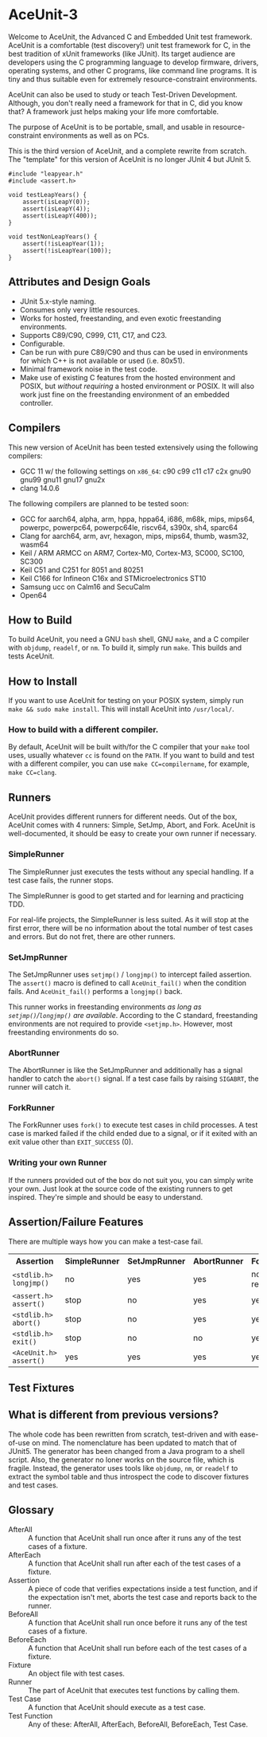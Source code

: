 # AceUnit-3

Welcome to AceUnit, the Advanced C and Embedded Unit test framework.
AceUnit is a comfortable (test discovery!) unit test framework for C, in the best tradition of xUnit frameworks (like JUnit).
Its target audience are developers using the C programming language to develop firmware, drivers, operating systems, and other C programs, like command line programs.
It is tiny and thus suitable even for extremely resource-constraint environments.

AceUnit can also be used to study or teach Test-Driven Development.
Although, you don't really need a framework for that in C, did you know that?
A framework just helps making your life more comfortable.

The purpose of AceUnit is to be portable, small, and usable in resource-constraint environments as well as on PCs.

This is the third version of AceUnit, and a complete rewrite from scratch.
The "template" for this version of AceUnit is no longer JUnit 4 but JUnit 5.

```
#include "leapyear.h"
#include <assert.h>

void testLeapYears() {
    assert(isLeapY(0));
    assert(isLeapY(4));
    assert(isLeapY(400));
}

void testNonLeapYears() {
    assert(!isLeapYear(1));
    assert(!isLeapYear(100));
}
```

## Attributes and Design Goals
* JUnit 5.x-style naming.
* Consumes only very little resources.
* Works for hosted, freestanding,  and even exotic freestanding environments.
* Supports C89/C90, C999, C11, C17, and C23.
* Configurable.
* Can be run with pure C89/C90 and thus can be used in environments for which C++ is not available or used (i.e. 80x51).
* Minimal framework noise in the test code.
* Make use of existing C features from the hosted environment and POSIX, but _without requiring_ a hosted environment or POSIX.
  It will also work just fine on the freestanding environment of an embedded controller.

## Compilers

This new version of AceUnit has been tested extensively using the following compilers:
* GCC 11 w/ the following settings on `x86_64`: c90 c99 c11 c17 c2x gnu90 gnu99 gnu11 gnu17 gnu2x
* clang 14.0.6

The following compilers are planned to be tested soon:
* GCC for aarch64, alpha, arm, hppa, hppa64, i686, m68k, mips, mips64, powerpc, powerpc64, powerpc64le, riscv64, s390x, sh4, sparc64
* Clang for aarch64, arm, avr, hexagon, mips, mips64, thumb, wasm32, wasm64
* Keil / ARM ARMCC on ARM7, Cortex-M0, Cortex-M3, SC000, SC100, SC300
* Keil C51 and C251 for 8051 and 80251
* Keil C166 for Infineon C16x and STMicroelectronics ST10
* Samsung ucc on Calm16 and SecuCalm
* Open64

## How to Build
To build AceUnit, you need a GNU `bash` shell, GNU `make`, and a C compiler with `objdump`, `readelf`, or `nm`.
To build it, simply run `make`.
This builds and tests AceUnit.

## How to Install
If you want to use AceUnit for testing on your POSIX system, simply run `make && sudo make install`.
This will install AceUnit into `/usr/local/`.

### How to build with a different compiler.
By default, AceUnit will be built with/for the C compiler that your `make` tool uses, usually whatever `cc` is found on the `PATH`.
If you want to build and test with a different compiler, you can use `make CC=compilername`, for example, `make CC=clang`.

## Runners
AceUnit provides different runners for different needs.
Out of the box, AceUnit comes with 4 runners: Simple, SetJmp, Abort, and Fork.
AceUnit is well-documented, it should be easy to create your own runner if necessary.

### SimpleRunner
The SimpleRunner just executes the tests without any special handling.
If a test case fails, the runner stops.

The SimpleRunner is good to get started and for learning and practicing TDD.

For real-life projects, the SimpleRunner is less suited.
As it will stop at the first error, there will be no information about the total number of test cases and errors.
But do not fret, there are other runners.

### SetJmpRunner
The SetJmpRunner uses `setjmp()` / `longjmp()` to intercept failed assertion.
The `assert()` macro is defined to call `AceUnit_fail()` when the condition fails.
And `AceUnit_fail()` performs a `longjmp()` back.

This runner works in freestanding environments _as long as `setjmp()`/`longjmp()` are available_.
According to the C standard, freestanding environments are not required to provide `<setjmp.h>`.
However, most freestanding environments do so.

### AbortRunner
The AbortRunner is like the SetJmpRunner and additionally has a signal handler to catch the `abort()` signal.
If a test case fails by raising `SIGABRT`, the runner will catch it.

### ForkRunner
The ForkRunner uses `fork()` to execute test cases in child processes.
A test case is marked failed if the child ended due to a signal, or if it exited with an exit value other than `EXIT_SUCCESS` (0).

### Writing your own Runner
If the runners provided out of the box do not suit you, you can simply write your own.
Just look at the source code of the existing runners to get inspired.
They're simple and should be easy to understand.

## Assertion/Failure Features
There are multiple ways how you can make a test-case fail.

<table>
<tr><th>Assertion</th>                              <th>SimpleRunner</th><th>SetJmpRunner</th><th>AbortRunner</th><th>ForkRunner</th></tr>
<tr><td><code>&lt;stdlib.h&gt; longjmp()</code></td><td>no</td>          <td>yes</td>         <td>yes</td>        <td>no (not required)</td></tr>
<tr><td><code>&lt;assert.h&gt; assert()</code></td> <td>stop</td>        <td>no</td>          <td>yes</td>        <td>yes</td></tr>
<tr><td><code>&lt;stdlib.h&gt; abort()</code></td>  <td>stop</td>        <td>no</td>          <td>yes</td>        <td>yes</td></tr>
<tr><td><code>&lt;stdlib.h&gt; exit()</code></td>   <td>stop</td>        <td>no</td>          <td>no</td>         <td>yes</td></tr>
<tr><td><code>&lt;AceUnit.h&gt; assert()</code></td><td>yes</td>         <td>yes</td>         <td>yes</td>        <td>yes</td></tr>
</table>

## Test Fixtures

## What is different from previous versions?
The whole code has been rewritten from scratch, test-driven and with ease-of-use on mind.
The nomenclature has been updated to match that of JUnit5.
The generator has been changed from a Java program to a shell script.
Also, the generator no loner works on the source file, which is fragile.
Instead, the generator uses tools like `objdump`, `nm`, or `readelf` to extract the symbol table and thus introspect the code to discover fixtures and test cases.

## Glossary

<dl>
<dt>AfterAll</dt><dd>A function that AceUnit shall run once after it runs any of the test cases of a fixture.</dd>
<dt>AfterEach<dt><dd>A function that AceUnit shall run after each of the test cases of a fixture.</dd>
<dt>Assertion</dt><dd>A piece of code that verifies expectations inside a test function, and if the expectation isn't met, aborts the test case and reports back to the runner.</dd>
<dt>BeforeAll</dt><dd>A function that AceUnit shall run once before it runs any of the test cases of a fixture.</dd>
<dt>BeforeEach<dt><dd>A function that AceUnit shall run before each of the test cases of a fixture.</dd>
<dt>Fixture</dt><dd>An object file with test cases.</dd>
<dt>Runner</dt><dd>The part of AceUnit that executes test functions by calling them.</dd>
<dt>Test Case</dt><dd>A function that AceUnit should execute as a test case.</dd>
<dt>Test Function<dt><dd>Any of these: AfterAll, AfterEach, BeforeAll, BeforeEach, Test Case.</dd>
</dl>
